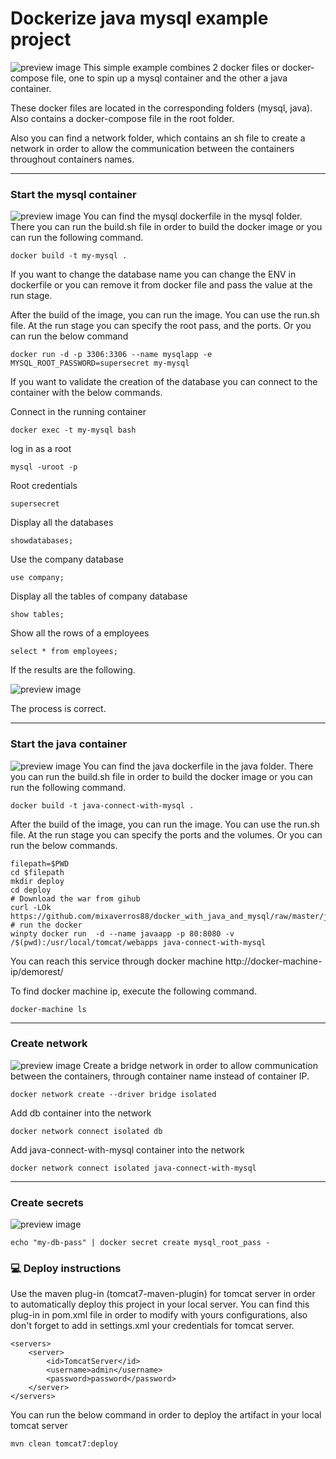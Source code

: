 # Dockerize java mysql example project

![preview image](https://github.com/mixaverros88/docker_with_java_and_mysql/blob/master/icons/docker_overview.JPG)
This simple example combines 2 docker files or docker-compose file, one to spin up a mysql container and the other a java container.

These docker files are located in the corresponding folders (mysql, java). Also contains a docker-compose file in the root folder.

Also you can find a network folder, which contains an sh file to create a network in order to allow the communication between the containers throughout containers names.
***
### Start the mysql container 

![preview image](https://github.com/mixaverros88/docker_with_java_and_mysql/blob/master/icons/MySQL-512.png)
You can find the mysql dockerfile in the mysql folder. There you can run the build.sh file in order to build the docker image or you can run the following command.
```
docker build -t my-mysql .
```
If you want to change the database name you can change the ENV in dockerfile or you can remove it from docker file and pass the value at the run stage.

After the build of the image, you can run the image. You can use the run.sh file.
At the run stage you can specify the root pass, and the  ports.
Or you can run the below command
```
docker run -d -p 3306:3306 --name mysqlapp -e MYSQL_ROOT_PASSWORD=supersecret my-mysql
```

If you want to validate the creation of the database you can connect to the container with the below commands.

Connect in the running container 
```
docker exec -t my-mysql bash 
```
log in as a root
```
mysql -uroot -p
```
Root credentials
```
supersecret
```
Display all the databases
```
showdatabases;
```

Use the company database
```
use company;
```

Display all the tables of company database 
```
show tables;
```

Show all the rows of a employees 
```
select * from employees;
```
If the results are the following.

![preview image](https://raw.githubusercontent.com/mixaverros88/docker_with_java_and_mysql/master/icons/mysql_confirm.PNG)

The process is correct.
***

### Start the java container 

![preview image](https://github.com/mixaverros88/docker_with_java_and_mysql/blob/master/icons/javaIco.png)
You can find the java dockerfile in the java folder. There you can run the build.sh file in order to build the docker image or you can run the following command.
```
docker build -t java-connect-with-mysql .
```
After the build of the image, you can run the image. You can use the run.sh file.
At the run stage you can specify the ports and the volumes.
Or you can run the below commands.
```
filepath=$PWD
cd $filepath
mkdir deploy
cd deploy
# Download the war from gihub
curl -LOk https://github.com/mixaverros88/docker_with_java_and_mysql/raw/master/java/target/RESTfulExample.war
# run the docker
winpty docker run  -d --name javaapp -p 80:8080 -v /$(pwd):/usr/local/tomcat/webapps java-connect-with-mysql
```
You can reach this service through docker machine http://docker-machine-ip/demorest/

To find docker machine ip, execute the following command.
```
docker-machine ls
```
***
### Create network
![preview image](https://raw.githubusercontent.com/mixaverros88/docker_with_java_and_mysql/master/icons/docker_network.png) Create a bridge network in order to allow communication  between the containers, through container name instead of container IP.  
```
docker network create --driver bridge isolated 
```
Add db container into the network
```
docker network connect isolated db
```
Add java-connect-with-mysql container into the network
```
docker network connect isolated java-connect-with-mysql
```
***
### Create secrets 
![preview image](https://github.com/mixaverros88/docker_with_java_and_mysql/blob/master/icons/dockerIcon.png)
```
echo "my-db-pass" | docker secret create mysql_root_pass -
```
### :computer: Deploy instructions ###
Use the maven plug-in (tomcat7-maven-plugin) for tomcat server in order to automatically deploy this project in your local server. You can find this plug-in in pom.xml file in order to modify with yours configurations, also don't forget to add in settings.xml your credentials for tomcat server.
```
<servers>
    <server>
        <id>TomcatServer</id>
        <username>admin</username>
        <password>password</password>
    </server>
</servers>
```
You can run the below command in order to deploy the artifact in your local tomcat server
```
mvn clean tomcat7:deploy
```
